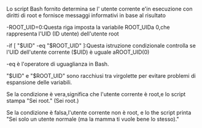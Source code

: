 Lo script Bash fornito determina se l' utente corrente e'in esecuzione con diritti di root
e fornisce messaggi informativi in ​​base al risultato

-ROOT_UID=0:Questa riga imposta la variabile ROOT_UIDa 0,che rappresenta l'UID (ID utente) dell'utente root

-if [ "$UID" -eq "$ROOT_UID" ]:Questa istruzione condizionale controlla se l'UID dell'utente corrente ($UID) è uguale aROOT_UID(0)

-eq è l'operatore di uguaglianza in Bash.

"$UID" e "$ROOT_UID" sono racchiusi tra virgolette per evitare problemi di espansione delle variabili.

Se la condizione è vera,significa che l'utente corrente è root,e lo script stampa "Sei root." (Sei root.)

Se la condizione è falsa,l'utente corrente non è root, e lo the script printa "Sei solo un utente normale (ma la mamma ti vuole bene lo stesso)."

